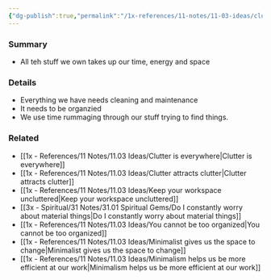 ```yaml
---
{"dg-publish":true,"permalink":"/1x-references/11-notes/11-03-ideas/clutter-takes-up-energy-not-just-space/","title":"Clutter takes up energy not just space","created":"2023-11-11T23:41:48.000+03:00","updated":"2024-02-14T20:18:34.611+03:00"}
---
```



### Summary
- All teh stuff we own takes up our time, energy and space

### Details
- Everything we have needs cleaning and maintenance
- It needs to be organzied
- We use time rummaging through our stuff trying to find things.

### Related
- [[1x - References/11 Notes/11.03 Ideas/Clutter is everywhere\|Clutter is everywhere]]
- [[1x - References/11 Notes/11.03 Ideas/Clutter attracts clutter\|Clutter attracts clutter]]
- [[1x - References/11 Notes/11.03 Ideas/Keep your workspace uncluttered\|Keep your workspace uncluttered]]
- [[3x - Spiritual/31 Notes/31.01 Spiritual Gems/Do I constantly worry about material things\|Do I constantly worry about material things]]
- [[1x - References/11 Notes/11.03 Ideas/You cannot be too organized\|You cannot be too organized]]
- [[1x - References/11 Notes/11.03 Ideas/Minimalist gives us the space to change\|Minimalist gives us the space to change]]
- [[1x - References/11 Notes/11.03 Ideas/Minimalism helps us be more efficient at our work\|Minimalism helps us be more efficient at our work]]